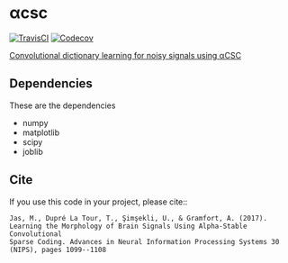 # αcsc
[![TravisCI](https://api.travis-ci.org/alphacsc/alphacsc.svg?branch=master)](https://travis-ci.org/alphacsc/alphacsc)
[![Codecov](https://codecov.io/github/alphacsc/alphacsc/coverage.svg?precision=0)](https://codecov.io/gh/alphacsc/alphacsc)

[Convolutional dictionary learning for noisy signals using αCSC](https://papers.nips.cc/paper/6710-learning-the-morphology-of-brain-signals-using-alpha-stable-convolutional-sparse-coding)

Dependencies
------------

These are the dependencies

* numpy
* matplotlib
* scipy
* joblib

Cite
----

If you use this code in your project, please cite::

	Jas, M., Dupré La Tour, T., Şimşekli, U., & Gramfort, A. (2017).
    Learning the Morphology of Brain Signals Using Alpha-Stable Convolutional
    Sparse Coding. Advances in Neural Information Processing Systems 30 (NIPS), pages 1099--1108

